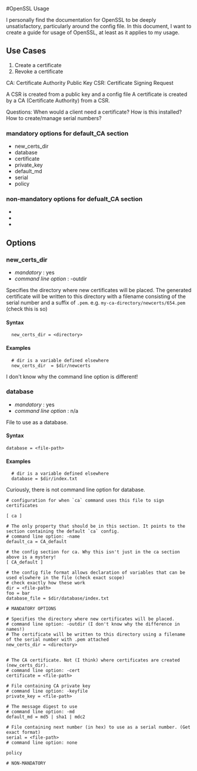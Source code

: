 #OpenSSL Usage

I personally find the documentation for OpenSSL to be deeply unsatisfactory, particularly around the config file. In this document, I want to create a guide for usage of OpenSSL, at least as it applies to my usage.



## Use Cases
1. Create a certificate
2. Revoke a certificate



CA: Certificate Authority
Public Key 
CSR: Certificate Signing Request

A CSR is created from a public key and a config file
A certificate is created by a CA (Certificate Authority) from a CSR.


Questions:
When would a client need a certificate?
How is this installed?
How to create/manage serial numbers?

### mandatory options for default_CA section
* new_certs_dir
* database
* certificate
* private_key
* default_md
* serial
* policy

### non-mandatory options for defualt_CA section
*
*
*



## Options
### new_certs_dir
* *mandatory* : yes
* *command line option* : -outdir

Specifies the directory where new certificates will be placed.
The generated certificate will be written to this directory with a filename consisting of the serial number and a suffix of `.pem`.
e.g. `my-ca-directory/newcerts/654.pem` (check this is so)

#### Syntax
```
  new_certs_dir = <directory>
```

#### Examples
```
  # dir is a variable defined elsewhere
  new_certs_dir  = $dir/newcerts
```

I don't know why the command line option is different!


### database
* *mandatory* : yes
* *command line option* : n/a

File to use as a database.

#### Syntax
```
database = <file-path>
```
#### Examples
````
  # dir is a variable defined elsewhere
  database = $dir/index.txt
````
Curiously, there is not command line option for database.

```
# configuration for when `ca` command uses this file to sign certificates

[ ca ]

# The only property that should be in this section. It points to the section containing the default `ca` config.
# command line option: -name
default_ca = CA_default

# the config section for ca. Why this isn't just in the ca section above is a mystery!
[ CA_default ]

# the config file format allows declaration of variables that can be used elswhere in the file (check exact scope)
# check exactly how these work
dir = <file-path>
foo = bar
database_file = $dir/database/index.txt

# MANDATORY OPTIONS

# Specifies the directory where new certificates will be placed.
# command line option: -outdir (I don't know why the difference in names!)
# The certificate will be written to this directory using a filename of the serial number with .pem attached
new_certs_dir = <directory>


# The CA certificate. Not (I think) where certificates are created (new_certs_dir).
# command line option: -cert
certificate = <file-path>

# File containing CA private key
# command line option: -keyfile
private_key = <file-path>

# The message digest to use
# command line option: -md
default_md = md5 | sha1 | mdc2

# File containing next number (in hex) to use as a serial number. (Get exact format)
serial = <file-path>
# command line option: none

policy

# NON-MANDATORY

```




